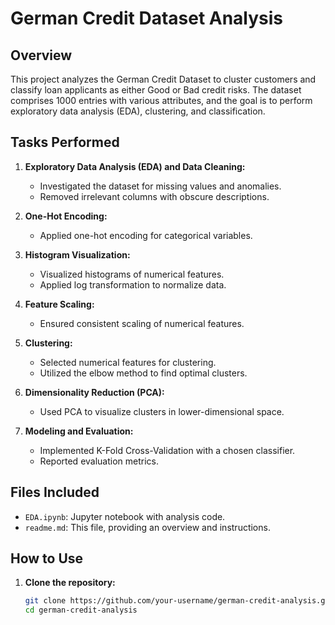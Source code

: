 # German Credit Dataset Analysis

## Overview

This project analyzes the German Credit Dataset to cluster customers and classify loan applicants as either Good or Bad credit risks. The dataset comprises 1000 entries with various attributes, and the goal is to perform exploratory data analysis (EDA), clustering, and classification.

## Tasks Performed

1. **Exploratory Data Analysis (EDA) and Data Cleaning:**
   - Investigated the dataset for missing values and anomalies.
   - Removed irrelevant columns with obscure descriptions.

2. **One-Hot Encoding:**
   - Applied one-hot encoding for categorical variables.

3. **Histogram Visualization:**
   - Visualized histograms of numerical features.
   - Applied log transformation to normalize data.

4. **Feature Scaling:**
   - Ensured consistent scaling of numerical features.

5. **Clustering:**
   - Selected numerical features for clustering.
   - Utilized the elbow method to find optimal clusters.

6. **Dimensionality Reduction (PCA):**
   - Used PCA to visualize clusters in lower-dimensional space.

7. **Modeling and Evaluation:**
   - Implemented K-Fold Cross-Validation with a chosen classifier.
   - Reported evaluation metrics.

## Files Included

- `EDA.ipynb`: Jupyter notebook with analysis code.
- `readme.md`: This file, providing an overview and instructions.

## How to Use

1. **Clone the repository:**
   ```bash
   git clone https://github.com/your-username/german-credit-analysis.git
   cd german-credit-analysis
